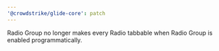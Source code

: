 ```yaml
---
'@crowdstrike/glide-core': patch
---
```


Radio Group no longer makes every Radio tabbable when Radio Group is enabled programmatically.
